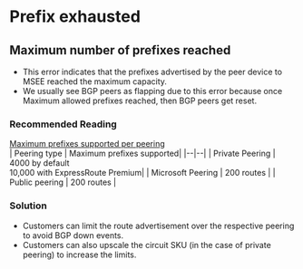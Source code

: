 # Prefix exhausted

<properties
pageTitle="Prefix exhausted"
description="Prefix exhausted"
service="Microsoft.Network"
resource="Microsoft.Network/expressRouteCircuits,Microsoft.Network/expressRouteCrossConnections,Microsoft.Network/expressRouteGateways,Microsoft.Network/expressRoutePorts,Microsoft.Network/expressRoutePortsLocations,Microsoft.Network/expressRouteServiceProviders"
authors="riturajc"
ms.author="riturajc, assandu"
displayOrder=""
selfHelpType="TSG_Content"
supportTopicIds=""
resourceTags=""
productPesIds=""
cloudEnvironments="public, fairfax, blackforest, mooncake, usnat, ussec"
articleId="2d2c79a7-2962-4207-9ba0-400cf097b020"
ownershipId="CloudNet_AzureExpressRoute"
/>

## Maximum number of prefixes reached

* This error indicates that the prefixes advertised by the peer device to MSEE reached the maximum capacity.
* We usually see BGP peers as flapping due to this error because once Maximum allowed prefixes reached, then BGP peers get reset.

### Recommended Reading

[Maximum prefixes supported per peering](https://docs.microsoft.com/en-us/azure/expressroute/expressroute-circuit-peerings#peeringcompare)  
| Peering type | Maximum prefixes supported|
|--|--|
| Private Peering | 4000 by default <br> 10,000 with ExpressRoute Premium|
| Microsoft Peering | 200 routes |
| Public peering    | 200 routes |

### Solution

* Customers can limit the route advertisement over the respective peering to avoid BGP down events.  
* Customers can also upscale the circuit SKU (in the case of private peering) to increase the limits.


